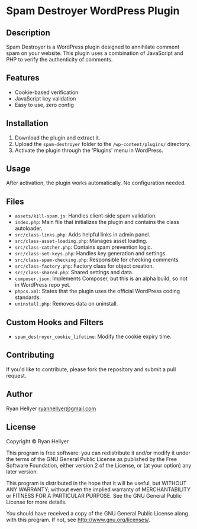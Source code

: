 # Spam Destroyer WordPress Plugin

## Description

Spam Destroyer is a WordPress plugin designed to annihilate comment spam on your website. This plugin uses a combination of JavaScript and PHP to verify the authenticity of comments. 

## Features

- Cookie-based verification
- JavaScript key validation
- Easy to use, zero config

## Installation

1. Download the plugin and extract it.
2. Upload the `spam-destroyer` folder to the `/wp-content/plugins/` directory.
3. Activate the plugin through the 'Plugins' menu in WordPress.

## Usage

After activation, the plugin works automatically. No configuration needed.

## Files

- `assets/kill-spam.js`: Handles client-side spam validation.
- `index.php`: Main file that initializes the plugin and contains the class autoloader.
- `src/class-links.php`: Adds helpful links in admin panel.
- `src/class-asset-loading.php`: Manages asset loading.
- `src/class-catcher.php`: Contains spam prevention logic.
- `src/class-set-keys.php`: Handles key generation and settings.
- `src/class-spam-checking.php`: Responsible for checking comments.
- `src/class-factory.php`: Factory class for object creation.
- `src/class-shared.php`: Shared settings and data.
- `composer.json`: Implements Composer, but this is an alpha build, so not in WordPress repo yet.
- `phpcs.xml`: States that the plugin uses the official WordPress coding standards.
- `uninstall.php`: Removes data on uninstall.

## Custom Hooks and Filters

- `spam_destroyer_cookie_lifetime`: Modify the cookie expiry time.

## Contributing

If you'd like to contribute, please fork the repository and submit a pull request.

## Author

Ryan Hellyer <ryanhellyer@gmail.com>

## License

Copyright © Ryan Hellyer

This program is free software: you can redistribute it and/or modify it under the terms of the GNU General Public License as published by the Free Software Foundation, either version 2 of the License, or (at your option) any later version.

This program is distributed in the hope that it will be useful, but WITHOUT ANY WARRANTY; without even the implied warranty of MERCHANTABILITY or FITNESS FOR A PARTICULAR PURPOSE. See the GNU General Public License for more details.

You should have received a copy of the GNU General Public License along with this program. If not, see <http://www.gnu.org/licenses/>.